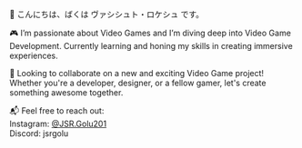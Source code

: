 👋 こんにちは、ばくは ヴァシシュト・ロケシュ です。

🎮 I’m passionate about Video Games and I’m diving deep into Video Game Development. Currently learning and honing my skills in creating immersive experiences.

🚀 Looking to collaborate on a new and exciting Video Game project! Whether you're a developer, designer, or a fellow gamer, let's create something awesome together.

📬 Feel free to reach out:<br>
Instagram: <a href="https://www.instagram.com/jsr.golu201/">@JSR.Golu201</a><br>
Discord: jsrgolu
